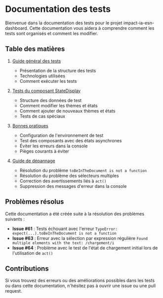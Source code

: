 # Documentation des tests

Bienvenue dans la documentation des tests pour le projet impact-ia-esn-dashboard. Cette documentation vous aidera à comprendre comment les tests sont organisés et comment les modifier.

## Table des matières

1. [Guide général des tests](./README.md)
   * Présentation de la structure des tests
   * Technologies utilisées
   * Comment exécuter les tests

2. [Tests du composant StateDisplay](./StateDisplay.md)
   * Structure des données de test
   * Comment modifier les thèmes et états
   * Comment ajouter de nouveaux thèmes et états
   * Tests de cas spéciaux

3. [Bonnes pratiques](./BestPractices.md)
   * Configuration de l'environnement de test
   * Test des composants avec des états asynchrones
   * Éviter les erreurs dans la console
   * Pièges courants à éviter

4. [Guide de dépannage](./TroubleShooting.md)
   * Résolution du problème `toBeInTheDocument is not a function`
   * Résolution du problème des sélecteurs multiples
   * Correction des avertissements liés à `act()`
   * Suppression des messages d'erreur dans la console

## Problèmes résolus

Cette documentation a été créée suite à la résolution des problèmes suivants :

- **Issue #61** : Tests échouant avec l'erreur `TypeError: expect(...).toBeInTheDocument is not a function`
- **Issue #63** : Erreur avec la sélection par expression régulière `Found multiple elements with the text: /chargement/i`
- **Issue #64** : Problème avec le test de l'état de chargement initial lors de l'utilisation de `act()`

## Contributions

Si vous trouvez des erreurs ou des améliorations possibles dans les tests ou dans cette documentation, n'hésitez pas à ouvrir une issue ou une pull request.
